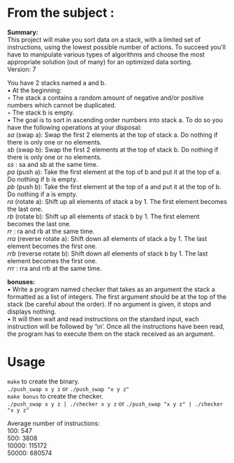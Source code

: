 # From the subject :

__Summary:__  
This project will make you sort data on a stack, with a limited set of instructions, using
the lowest possible number of actions. To succeed you’ll have to manipulate various
types of algorithms and choose the most appropriate solution (out of many) for an
optimized data sorting.  
Version: 7  

You have 2 stacks named a and b.  
• At the beginning:  
◦ The stack a contains a random amount of negative and/or positive numbers
which cannot be duplicated.  
◦ The stack b is empty.  
• The goal is to sort in ascending order numbers into stack a. To do so you have the
following operations at your disposal:  
*sa* (swap a): Swap the first 2 elements at the top of stack a.
Do nothing if there is only one or no elements.  
*sb* (swap b): Swap the first 2 elements at the top of stack b.
Do nothing if there is only one or no elements.  
*ss* : sa and sb at the same time.  
*pa* (push a): Take the first element at the top of b and put it at the top of a.
Do nothing if b is empty.  
*pb* (push b): Take the first element at the top of a and put it at the top of b.
Do nothing if a is empty.  
*ra* (rotate a): Shift up all elements of stack a by 1.
The first element becomes the last one.  
*rb* (rotate b): Shift up all elements of stack b by 1.
The first element becomes the last one.  
*rr* : ra and rb at the same time.  
*rra* (reverse rotate a): Shift down all elements of stack a by 1.
The last element becomes the first one.  
*rrb* (reverse rotate b): Shift down all elements of stack b by 1.
The last element becomes the first one.  
*rrr* : rra and rrb at the same time.  
 
__bonuses:__  
• Write a program named checker that takes as an argument the stack a formatted
as a list of integers. The first argument should be at the top of the stack (be careful
about the order). If no argument is given, it stops and displays nothing.  
• It will then wait and read instructions on the standard input, each instruction will
be followed by ’\n’. Once all the instructions have been read, the program has to
execute them on the stack received as an argument.  

# Usage

`make` to create the binary.  
`./push_swap x y z` or `./push_swap "x y z"`  
`make bonus` to create the checker.  
`./push_swap x y z | ./checker x y z` or `./push_swap "x y z" | ./checker "x y z"`  

Average number of instructions:  
100:   547  
500:   3808  
10000: 115172  
50000: 680574
